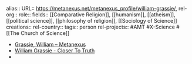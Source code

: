 alias::
URL:: https://metanexus.net/metanexus_profile/william-grassie/,
rel-org::
role::
fields:: [[Comparative Religion]], [[humanism]], [[atheism]], [[political science]], [[philosophy of religion]], [[Sociology of Science]]
creations::
rel-country::
tags:: person
rel-projects:: #AMT #X-Science #[[The Church of Science]]



- [Grassie, William – Metanexus](https://metanexus.net/metanexus_profile/william-grassie/)
- [William Grassie - Closer To Truth](https://closertotruth.com/contributor/william-grassie/)
-
